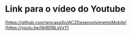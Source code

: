 # Link para o vídeo do Youtube
[https://github.com/wncassillo/AC2DesenvolvimentoMobile](https://youtu.be/IAi9DNLsVxY)
